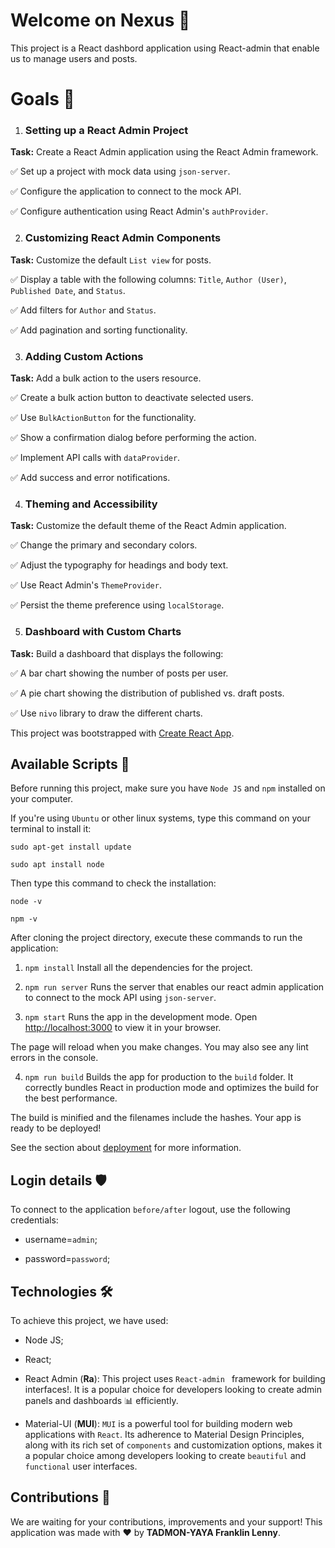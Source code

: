 # Welcome on Nexus &#x1F389;

This project is a React dashbord application using React-admin that enable us to manage users and posts. 

# Goals &#x1F3AF;

1. ### Setting up a React Admin Project
**Task:** Create a React Admin application using the React Admin framework.

&#x2705; Set up a project with mock data using `json-server`.

&#x2705; Configure the application to connect to the mock API.

&#x2705; Configure authentication using React Admin's `authProvider`.

2. ### Customizing React Admin Components
**Task:** Customize the default `List view` for posts.

&#x2705; Display a table with the following columns: `Title`, `Author (User)`, `Published Date`, and `Status`.

&#x2705; Add filters for `Author` and `Status`.

&#x2705; Add pagination and sorting functionality.


3. ### Adding Custom Actions
**Task:** Add a bulk action to the users resource.

&#x2705; Create a bulk action button to deactivate selected users.

&#x2705; Use `BulkActionButton` for the functionality.

&#x2705; Show a confirmation dialog before performing the action.

&#x2705; Implement API calls with `dataProvider`.

&#x2705; Add success and error notifications.

4. ### Theming and Accessibility
**Task:** Customize the default theme of the React Admin application.

&#x2705; Change the primary and secondary colors.

&#x2705; Adjust the typography for headings and body text.

&#x2705; Use React Admin's `ThemeProvider`.

&#x2705; Persist the theme preference using `localStorage`.

5. ### Dashboard with Custom Charts
**Task:** Build a dashboard that displays the following:

&#x2705; A bar chart showing the number of posts per user.

&#x2705; A pie chart showing the distribution of published vs. draft posts.

&#x2705; Use `nivo`  library to draw the different charts.


This project was bootstrapped with [Create React App](https://github.com/facebook/create-react-app).

## Available Scripts &#128221;

Before running this project, make sure you have `Node JS` and `npm` installed on your computer.

If you're using `Ubuntu` or other linux systems, type this command on your terminal to install it:

`sudo apt-get install update`

`sudo apt install node`

Then type this command to check the installation:

`node -v` 

`npm -v`

After cloning the project directory, execute these commands to run the application:

1. `npm install`
Install all the dependencies for the project.

2. `npm run server`
Runs the server that enables our react admin application to connect to the mock API using `json-server`.

3. `npm start`
Runs the app in the development mode. Open [http://localhost:3000](http://localhost:3000) to view it in your browser.

The page will reload when you make changes. You may also see any lint errors in the console.

4. `npm run build`
Builds the app for production to the `build` folder. It correctly bundles React in production mode and optimizes the build for the best performance.

The build is minified and the filenames include the hashes. Your app is ready to be deployed!

See the section about [deployment](https://facebook.github.io/create-react-app/docs/deployment) for more information.

## Login details &#x1F6E1;
To connect to the application `before/after` logout, use the following credentials:
- username=`admin`;

- password=`password`;

## Technologies &#x1F6E0;
To achieve this project, we have used:

- Node JS;

- React;

- React Admin (**Ra**): This project uses `React-admin ` framework for building interfaces!. It is a popular choice for developers looking to create admin panels and dashboards &#x1F4CA; efficiently.

- Material-UI (**MUI**): `MUI` is a powerful tool for building modern web applications with `React`. Its adherence to Material Design Principles, along with its rich set of `components` and customization options, makes it a popular choice among developers looking to create `beautiful` and `functional` user interfaces. 

## Contributions &#x1F91D;
We are waiting for your contributions, improvements and your support! 
This application was made with &#x2764; by **TADMON-YAYA Franklin Lenny**.
